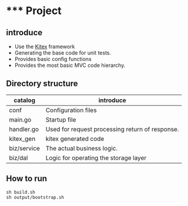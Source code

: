 # *** Project

## introduce

- Use the [Kitex](https://github.com/cloudwego/kitex/) framework
- Generating the base code for unit tests.
- Provides basic config functions
- Provides the most basic MVC code hierarchy.

## Directory structure

|  catalog   | introduce  |
|  ----  | ----  |
| conf  | Configuration files |
| main.go  | Startup file |
| handler.go  | Used for request processing return of response. |
| kitex_gen  | kitex generated code |
| biz/service  | The actual business logic. |
| biz/dal  | Logic for operating the storage layer |

## How to run

```shell
sh build.sh
sh output/bootstrap.sh
```
